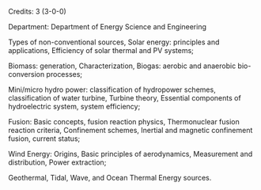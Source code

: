 Credits: 3 (3-0-0)

Department: Department of Energy Science and Engineering

Types of non-conventional sources, Solar energy: principles and applications, Efficiency of solar thermal and PV systems;

Biomass: generation, Characterization, Biogas: aerobic and anaerobic bio-conversion processes;

Mini/micro hydro power: classification of hydropower schemes, classification of water turbine, Turbine theory, Essential components of hydroelectric system, system efficiency;

Fusion: Basic concepts, fusion reaction physics, Thermonuclear fusion reaction criteria, Confinement schemes, Inertial and magnetic confinement fusion, current status;

Wind Energy: Origins, Basic principles of aerodynamics, Measurement and distribution, Power extraction;

Geothermal, Tidal, Wave, and Ocean Thermal Energy sources.